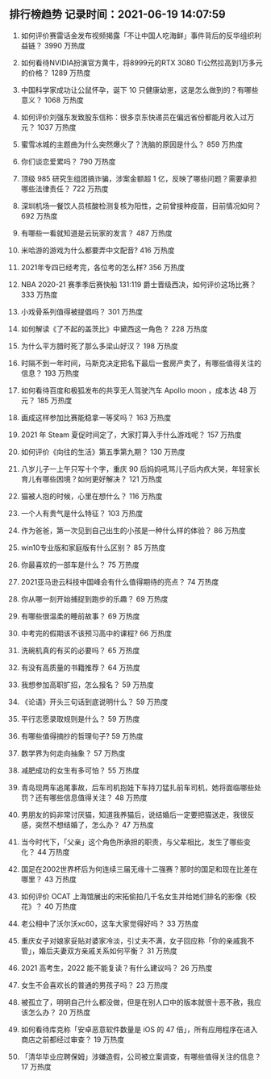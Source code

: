 
## 排行榜趋势 记录时间：2021-06-19 14:07:59
  
  1. 如何评价赛雷话金发布视频揭露「不让中国人吃海鲜」事件背后的反华组织利益链？ 3990 万热度
    
  2. 如何看待NVIDIA扮演官方黄牛，将8999元的RTX 3080 Ti公然拉高到1万多元的价格？ 1289 万热度
    
  3. 中国科学家成功让公鼠怀孕，诞下 10 只健康幼崽，这是怎么做到的？有哪些意义？ 1068 万热度
    
  4. 如何评价刘强东发致股东信称：很多京东快递员在偏远省份都能月收入过万元？ 1037 万热度
    
  5. 蜜雪冰城的主题曲为什么突然爆火了？洗脑的原因是什么？ 859 万热度
    
  6. 你们谈恋爱累吗？ 790 万热度
    
  7. 顶级 985 研究生组团搞诈骗，涉案金额超 1 亿，反映了哪些问题？需要承担哪些法律责任？ 722 万热度
    
  8. 深圳机场一餐饮人员核酸检测复核为阳性，之前曾接种疫苗，目前情况如何？ 692 万热度
    
  9. 有哪些一看就知道是云玩家的发言？ 487 万热度
    
  10. 米哈游的游戏为什么都要弄中文配音? 416 万热度
    
  11. 2021年专四已经考完，各位考的怎么样? 356 万热度
    
  12. NBA 2020-21 赛季季后赛快船 131:119 爵士晋级西决，如何评价这场比赛？ 333 万热度
    
  13. 小戏骨系列值得被提倡吗？ 301 万热度
    
  14. 如何解读《了不起的盖茨比》中黛西这一角色？ 228 万热度
    
  15. 为什么平方腊时死了那么多梁山好汉？ 198 万热度
    
  16. 时隔不到一年时间，马斯克决定把名下最后一套房产卖了，有哪些值得关注的信息？ 193 万热度
    
  17. 如何看待百度和极狐发布的共享无人驾驶汽车 Apollo moon ，成本达 48 万元？ 185 万热度
    
  18. 画成这样参加比赛能稳拿一等奖吗？ 163 万热度
    
  19. 2021 年 Steam 夏促时间定了，大家打算入手什么游戏呢？ 157 万热度
    
  20. 如何评价《向往的生活》第五季第九期？ 130 万热度
    
  21. 八岁儿子一上午只写十个字，重庆 90 后妈妈吼骂儿子后内疚大哭，年轻家长育儿有哪些困境？如何更好解决？ 121 万热度
    
  22. 猫被人抱的时候，心里在想什么？ 116 万热度
    
  23. 一个人有贵气是什么特征？ 103 万热度
    
  24. 作为爸爸，第一次见到自己出生的小孩是一种什么样的体验？ 86 万热度
    
  25. win10专业版和家庭版有什么区别？ 85 万热度
    
  26. 你最喜欢的一部车是什么？ 75 万热度
    
  27. 2021亚马逊云科技中国峰会有什么值得期待的亮点？ 74 万热度
    
  28. 你从哪一刻开始捕捉到跑步的乐趣？ 69 万热度
    
  29. 有哪些很温柔的睡前故事？ 69 万热度
    
  30. 中考完的假期该不该预习高中的课程? 66 万热度
    
  31. 洗碗机真的有买的必要吗？ 65 万热度
    
  32. 有没有高质量的书籍推荐？ 64 万热度
    
  33. 我想参加高职扩招，怎么报名？ 59 万热度
    
  34. 《论语》开头三句话到底说明什么？ 59 万热度
    
  35. 平行志愿录取规则是什么？ 59 万热度
    
  36. 有哪些值得摘抄的哲理句子? 59 万热度
    
  37. 数学界为何走向抽象？ 57 万热度
    
  38. 减肥成功的女生有多可怕？ 55 万热度
    
  39. 青岛现两车追尾事故，后车司机抱娃下车持刀猛扎前车司机，她将面临哪些处罚？还有哪些信息值得关注？ 48 万热度
    
  40. 男朋友的妈非常讨厌猫，知道我养猫后，说结婚后一定要把猫送走，我很反感，突然不想结婚了，怎么办？ 47 万热度
    
  41. 当今时代下，「父亲」这个角色所承担的职责，与父辈相比，发生了哪些变化？ 44 万热度
    
  42. 国足在2002世界杯后为何连续三届无缘十二强赛？那时的国足和现在比差在哪里？ 43 万热度
    
  43. 如何评价 OCAT 上海馆展出的宋拓偷拍几千名女生并给她们排名的影像《校花》？ 40 万热度
    
  44. 老公相中了沃尔沃xc60，这车大家觉得好吗？ 33 万热度
    
  45. 重庆女子对娘家妥贴对婆家冷淡，引丈夫不满，女子回应称「你的亲戚我不管」，婚后夫妻双方亲戚关系如何平衡？ 31 万热度
    
  46. 2021 高考生，2022 能不能复读？有什么建议吗？ 26 万热度
    
  47. 女生不会喜欢长的普通的男孩子吗？ 23 万热度
    
  48. 被孤立了，明明自己什么都没做，但是在别人口中的版本就很十恶不赦，我应该怎么办？ 20 万热度
    
  49. 如何看待库克称「安卓恶意软件数量是 iOS 的 47 倍」，所有应用程序在进入商店之前都经过审查？ 19 万热度
    
  50. 「清华毕业应聘保姆」涉嫌造假，公司被立案调查，有哪些值得关注的信息？ 17 万热度
    